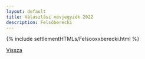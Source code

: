 ```yaml
---
layout: default
title: Választási névjegyzék 2022
description: Felsőberecki
---
```


{% include settlementHTMLs/Felsooxxberecki.html %}

[Vissza](../)